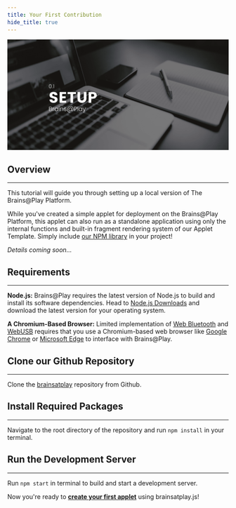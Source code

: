 ```yaml
---
title: Your First Contribution
hide_title: true
---
```


![Setup](../../static/img/01-setup/header.png)

## Overview
---
This tutorial will guide you through setting up a local version of The Brains@Play Platform.

While you've created a simple applet for deployment on the Brains@Play Platform, this applet can also run as a standalone application using only the internal functions and built-in fragment rendering system of our Applet Template. Simply include [our NPM library](https://www.npmjs.com/package/brainsatplay) in your project!

*Details coming soon...*


## Requirements
---

**Node.js:**
Brains@Play requires the latest version of Node.js to build and install its software dependencies. Head to [Node.js Downloads](https://nodejs.org/en/download/) and download the latest version for your operating system.

**A Chromium-Based Browser:**
Limited implementation of [Web Bluetooth](https://caniuse.com/web-bluetooth) and [WebUSB](https://caniuse.com/webusb) requires that you use a Chromium-based web browser like [Google Chrome](https://www.google.com/chrome/) or [Microsoft Edge](https://www.microsoft.com/en-us/edge) to interface with Brains@Play.

## Clone our Github Repository
---

Clone the [brainsatplay](https://github.com/brainsatplay/brainsatplay) repository from Github.

## Install Required Packages
---

Navigate to the root directory of the repository and run `npm install` in your terminal.

## Run the Development Server
---

Run `npm start` in terminal to build and start a development server. 

Now you're ready to [**create your first applet**](./your-first-applet) using brainsatplay.js!